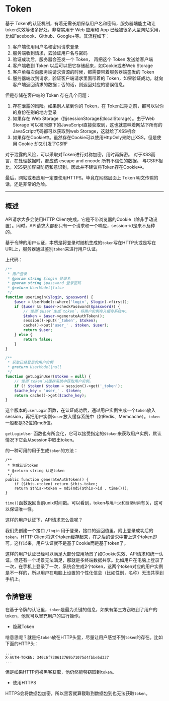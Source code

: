 # Token

基于 Token的认证机制，有着无需长期保存用户名和密码，服务器端能主动让token失效等诸多好处，非常实用于 Web 应用和 App 已经被很多大型网站采用，比如Facebook、Github、Google+等。其流程如下： 
1. 客户端使用用户名和密码请求登录 
2. 服务端收到请求，去验证用户名与密码 
3. 验证成功后，服务器会签发一个 Token， 再把这个 Token 发送给客户端 
4. 客户端收到 Token 以后可以把它存储起来，如Cookie或者Web Storage 
5. 客户单每次向服务端请求资源的时候，都需要带着服务器端签发的 Token 
6. 服务器端收到请求，验证客户端请求里面带着的 Token，如果验证成功，就向客户端返回请求的数据；否的话，则返回对应的错误信息。

但是存储在客户端的 Token 存在几个问题： 
1. 存在泄露的风险。如果别人拿到你的 Token，在 Token过期之前，都可以以你的身份在别的地方登录 
2. 如果存在 Web Storage（指sessionStorage和localStorage）。由于Web Storage 可以被同源下的JavaScript直接获取到，这也就意味着网站下所有的JavaScript代码都可以获取到web Storage，这就给了XSS机会 
2. 如果存在Cookie中。虽然存在Cookie可以使用HttpOnly来防止XSS，但是使用 Cookie 却又引发了CSRF

对于泄露的风险，可以采取对Token进行对称加密，用时再解密。 
对于XSS而言，在处理数据时，都应该 escape and encode 所有不信任的数据。 
与CSRF相比，XSS更加容易防范和意识到，因此并不建议将Token存在Cookie中。 

最后，网站或者应用一定要使用HTTPS。毕竟在网络层面上 Token 明文传输的话，还是非常的危险。

------

## 概述

API请求大多会使用HTTP Client完成，它是不带浏览器的Cookie（除非手动设置）。同时，API请求大都都只有一个请求和一个响应，session-id是来不及种的。

基于令牌的用户认证，本质是将登录时随机生成的`token`写在HTTP头或是写在URL上，服务器通过鉴别`token`来进行用户认证。

上代码：

```php
/**
 * 用户登录
 * @param string $login 登录名
 * @param string $password 登录密码
 * @return UserModel|false
 */
function userLogin($login, $password) {
    $user = UserModel::where('login', $login)->first();
    if ($user && $user->checkPassword($password)) {
      	// 使用`$user`生成`token`，将用户实例存入缓存系统中。
        $token = $user->generateAuthToken();
        session()->put('_token', $token);
        cache()->put('user_' . $token, $user);
        return $user;
    } else {
        return false;
    }
}

/**
 * 获取已经登录的用户实例
 * @return UserModel|null
 */
function getLoginUser($token = null) {
  	// 使用`token`从缓存系统中获取用户实例。
    if (! $token) $token = session()->get('_token');
    $cache_key = 'user_' . $token;
    return cache()->get($cache_key);
}
```

这个版本的`userLogin`函数，在认证成功后，通过用户实例生成一个`token`放入session，再把用户实例`$user`放入缓存系统中（如Redis、Memcache）。`token`一般都是32位的md5值。

`getLoginUser` 函数也有所变化，它可以接受指定的`$token`来获取用户实例，默认情况下它会从session中取出token。



的一种可用的用于生成`token`的方法：

```
/**
 * 生成认证token
 * @return string 认证token
 */
public function generateAuthToken() {
    if ($this->token) return $this-token;
    return $this->token = md5(md5($this->id . time()));
}
```

`time()`函数返回当前unix时间戳。可以看到，token与`用户id`和`登录时间`有关，这可以保证唯一性。

这样的用户认证下，API请求怎么做呢？

我们先创建一个接口 `/login` 用于登录，接口的返回值里，附上登录成功后的 `token`，HTTP Client将这个token缓存起来，在之后的请求中带上这个token即可。这样以来，用户认证就不是基于Cookie而是基于token了。

这样的用户认证已经可以满足大部分应用场景了如Cookie失效、API请求和统一认证。但还有一个场景无法满足，那就是多终端数据共享。比如用户在电脑上登录了一次，在手机上登录了一次，系统会生成2个token，这两个token对应的用户实例是不一样的，所以用户在电脑上设置的个性化信息（比如性别，名称）无法共享到手机上。

## 令牌管理

在基于令牌的认证里，`token`是最为关键的信息，如果有第三方窃取到了用户的token，他就可以冒充用户的进行操作。

- 隐藏Token

啥意思呢？就是把`token`放在HTTP头里，尽量让用户感觉不到`token`的存在。比如下面的HTTP头：

```
...
X-AUTH-TOKEN: 340c6f730612769b71075d4fbbe5d337 
...
```

但是如果HTTP包被黑客获取，他仍然能够窃取到`token`。

- 使用HTTPS

HTTPS会将数据包加密，所以黑客就算截取到数据包到也无法获取`token`。